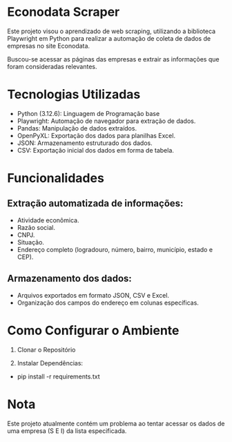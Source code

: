 # Econodata Scraper
Este projeto visou o aprendizado de web scraping, utilizando a biblioteca Playwright em Python para realizar a automação de coleta de dados de empresas no site Econodata.  

Buscou-se acessar as páginas das empresas e extrair as informações que foram consideradas relevantes.


# Tecnologias Utilizadas
- Python (3.12.6): Linguagem de Programação base
- Playwright: Automação de navegador para extração de dados.
- Pandas: Manipulação de dados extraídos.
- OpenPyXL: Exportação dos dados para planilhas Excel.
- JSON: Armazenamento estruturado dos dados.
- CSV: Exportação inicial dos dados em forma de tabela.

# Funcionalidades
## Extração automatizada de informações:  
- Atividade econômica.
- Razão social.
- CNPJ.
- Situação.
- Endereço completo (logradouro, número, bairro, município, estado e CEP).
##  Armazenamento dos dados:
- Arquivos exportados em formato JSON, CSV e Excel.
- Organização dos campos do endereço em colunas específicas.

# Como Configurar o Ambiente
1. Clonar o Repositório

2. Instalar Dependências: 
- pip install -r requirements.txt

# Nota
Este projeto atualmente contém um problema ao tentar acessar os dados de uma empresa (S E I) da lista especificada.




